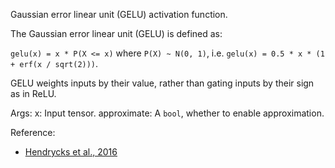 Gaussian error linear unit (GELU) activation function.

The Gaussian error linear unit (GELU) is defined as:

`gelu(x) = x * P(X <= x)` where `P(X) ~ N(0, 1)`,
i.e. `gelu(x) = 0.5 * x * (1 + erf(x / sqrt(2)))`.

GELU weights inputs by their value, rather than gating
inputs by their sign as in ReLU.

Args:
    x: Input tensor.
    approximate: A `bool`, whether to enable approximation.

Reference:

- [Hendrycks et al., 2016](https://arxiv.org/abs/1606.08415)

